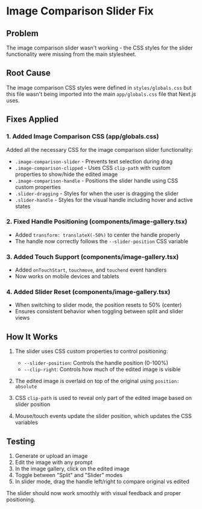 # Image Comparison Slider Fix

## Problem
The image comparison slider wasn't working - the CSS styles for the slider functionality were missing from the main stylesheet.

## Root Cause
The image comparison CSS styles were defined in `styles/globals.css` but this file wasn't being imported into the main `app/globals.css` file that Next.js uses.

## Fixes Applied

### 1. Added Image Comparison CSS (app/globals.css)
Added all the necessary CSS for the image comparison slider functionality:
- `.image-comparison-slider` - Prevents text selection during drag
- `.image-comparison-clipped` - Uses CSS `clip-path` with custom properties to show/hide the edited image
- `.image-comparison-handle` - Positions the slider handle using CSS custom properties
- `.slider-dragging` - Styles for when the user is dragging the slider
- `.slider-handle` - Styles for the visual handle including hover and active states

### 2. Fixed Handle Positioning (components/image-gallery.tsx)
- Added `transform: translateX(-50%)` to center the handle properly
- The handle now correctly follows the `--slider-position` CSS variable

### 3. Added Touch Support (components/image-gallery.tsx)
- Added `onTouchStart`, `touchmove`, and `touchend` event handlers
- Now works on mobile devices and tablets

### 4. Added Slider Reset (components/image-gallery.tsx)
- When switching to slider mode, the position resets to 50% (center)
- Ensures consistent behavior when toggling between split and slider views

## How It Works

1. The slider uses CSS custom properties to control positioning:
   - `--slider-position`: Controls the handle position (0-100%)
   - `--clip-right`: Controls how much of the edited image is visible

2. The edited image is overlaid on top of the original using `position: absolute`

3. CSS `clip-path` is used to reveal only part of the edited image based on slider position

4. Mouse/touch events update the slider position, which updates the CSS variables

## Testing

1. Generate or upload an image
2. Edit the image with any prompt
3. In the image gallery, click on the edited image
4. Toggle between "Split" and "Slider" modes
5. In slider mode, drag the handle left/right to compare original vs edited

The slider should now work smoothly with visual feedback and proper positioning.